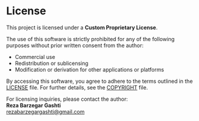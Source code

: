 # License

This project is licensed under a **Custom Proprietary License**.

The use of this software is strictly prohibited for any of the following purposes without prior written consent from the author:

- Commercial use
- Redistribution or sublicensing
- Modification or derivation for other applications or platforms

By accessing this software, you agree to adhere to the terms outlined in the [LICENSE](LICENSE) file. For further details, see the [COPYRIGHT](COPYRIGHT) file.

For licensing inquiries, please contact the author:  
**Reza Barzegar Gashti**  
[rezabarzegargashti@gmail.com](mailto:rezabarzegargashti@gmail.com)
